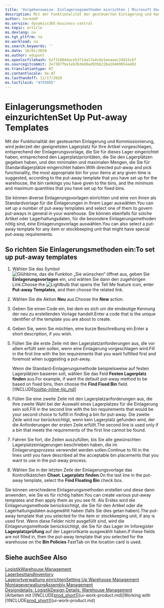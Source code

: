 ```yaml
---
title: 'Vorgehensweise: Einlagerungsmethoden einrichten | Microsoft Docs'
description: Mit der Funktionalität der gesteuerten Einlagerung und Kommissionierung, wird jederzeit der geeignetsten Lagerplatz für Ihre Artikel vorgeschlagen, entsprechend der Einlagerungsvorlage, die Sie für dieses Lager eingerichtet haben, entsprechend den Lagerplatzprioritäten, die Sie den Lagerplätzen gegeben haben, und den minimalen und maximalen Mengen, die Sie für Standardlagerplätze eingerichtet haben.
author: SorenGP
ms.service: dynamics365-business-central
ms.topic: article
ms.devlang: na
ms.tgt_pltfrm: na
ms.workload: na
ms.search.keywords: ''
ms.date: 10/01/2020
ms.author: edupont
ms.openlocfilehash: b2f31804dace5371da17a4c6e1eeaaac24815c6f
ms.sourcegitcommit: 2e7307fbe1eb3b34d0ad9356226a19409054a402
ms.translationtype: HT
ms.contentlocale: de-AT
ms.lasthandoff: 12/17/2020
ms.locfileid: "4755955"
---
```

# <a name="set-up-put-away-templates"></a><span data-ttu-id="c6486-103">Einlagerungsmethoden einzurichten</span><span class="sxs-lookup"><span data-stu-id="c6486-103">Set Up Put-away Templates</span></span>

<span data-ttu-id="c6486-104">Mit der Funktionalität der gesteuerten Einlagerung und Kommissionierung, wird jederzeit der geeignetsten Lagerplatz für Ihre Artikel vorgeschlagen, entsprechend der Einlagerungsvorlage, die Sie für dieses Lager eingerichtet haben, entsprechend den Lagerplatzprioritäten, die Sie den Lagerplätzen gegeben haben, und den minimalen und maximalen Mengen, die Sie für Standardlagerplätze eingerichtet haben.</span><span class="sxs-lookup"><span data-stu-id="c6486-104">With directed put-away and pick functionality, the most appropriate bin for your items at any given time is suggested, according to the put-away template that you have set up for the warehouse, the bin rankings you have given to the bins, and the minimum and maximum quantities that you have set up for fixed bins.</span></span>  

<span data-ttu-id="c6486-105">Sie können diverse Einlagerungsvorlagen einrichten und eine von ihnen als Standardvorlage für die Einlagerungen in Ihrem Lager auswählen.</span><span class="sxs-lookup"><span data-stu-id="c6486-105">You can set up a number of put-away templates and select one of them to govern put-aways in general in your warehouse.</span></span> <span data-ttu-id="c6486-106">Sie können ebenfalls für solche Artikel oder Lagerhaltungsdaten, für die besondere Einlagerungsmethoden nötig sind, eine Einlagerungsvorlage auswählen.</span><span class="sxs-lookup"><span data-stu-id="c6486-106">You can also select a put-away template for any item or stockkeeping unit that might have special put-away requirements.</span></span>  

## <a name="to-set-up-put-away-templates"></a><span data-ttu-id="c6486-107">So richten Sie Einlagerungsmethoden ein:</span><span class="sxs-lookup"><span data-stu-id="c6486-107">To set up put-away templates</span></span>

1. <span data-ttu-id="c6486-108">Wählen Sie das Symbol ![Glühbirne, das die Funktion „Sie wünschen“ öffnet](media/ui-search/search_small.png "Tell Me-Funktion") aus, geben Sie **Einlagerungsvorlagen** ein, und wählen Sie dann den zugehörigen Link.</span><span class="sxs-lookup"><span data-stu-id="c6486-108">Choose the ![Lightbulb that opens the Tell Me feature](media/ui-search/search_small.png "Tell me what you want to do") icon, enter **Put-away Templates**, and then choose the related link.</span></span>  
2. <span data-ttu-id="c6486-109">Wählen Sie die Aktion **Neu** aus.</span><span class="sxs-lookup"><span data-stu-id="c6486-109">Choose the **New** action.</span></span>  
3. <span data-ttu-id="c6486-110">Geben Sie einen Code ein, bei dem es sich um die eindeutige Kennung der neu zu erstellenden Vorlage handelt.</span><span class="sxs-lookup"><span data-stu-id="c6486-110">Enter a code that is the unique identifier of the template you are about to create.</span></span>  
4. <span data-ttu-id="c6486-111">Geben Sie, wenn Sie möchten, eine kurze Beschreibung ein.</span><span class="sxs-lookup"><span data-stu-id="c6486-111">Enter a short description, if you wish.</span></span>  
5. <span data-ttu-id="c6486-112">Füllen Sie die erste Zeile mit den Lagerplatzanforderungen aus, die vor allem erfüllt sein sollen, wenn eine Einlagerung vorgeschlagen wird.</span><span class="sxs-lookup"><span data-stu-id="c6486-112">Fill in the first line with the bin requirements that you want fulfilled first and foremost when suggesting a put-away.</span></span>

    <span data-ttu-id="c6486-113">Wenn die Standard-Einlagerungsmethode beispielsweise auf festen Lagerplätzen basieren soll, wählen Sie das Feld **Festen Lagerplatz finden** aus.</span><span class="sxs-lookup"><span data-stu-id="c6486-113">For example, if want the default put-away method to be based on fixed bins, then choose the **Find Fixed Bin** field.</span></span> [!INCLUDE[tooltip-inline-tip_md](includes/tooltip-inline-tip_md.md)]  
6. <span data-ttu-id="c6486-114">Füllen Sie eine zweite Zeile mit den Lagerplatzanforderungen aus, die Ihre zweite Wahl bei der Auswahl eines Lagerplatzes für die Einlagerung sein soll.</span><span class="sxs-lookup"><span data-stu-id="c6486-114">Fill in the second line with the bin requirements that would be your second choice to fulfill in finding a bin for put-away.</span></span> <span data-ttu-id="c6486-115">Die zweite Zeile wird nur berücksichtigt, wenn kein Lagerplatz gefunden wird, der die Anforderungen der ersten Zeile erfüllt.</span><span class="sxs-lookup"><span data-stu-id="c6486-115">The second line is used only if a bin that meets the requirements of the first line cannot be found.</span></span>  
7. <span data-ttu-id="c6486-116">Fahren Sie fort, die Zeilen auszufüllen, bis Sie alle gewünschten Lagerplatzeinlagerungen beschrieben haben, die im Einlagerungsprozess verwendet werden sollen.</span><span class="sxs-lookup"><span data-stu-id="c6486-116">Continue to fill in the lines until you have described all the acceptable bin placements that you want to use in the put-away process.</span></span>  
8. <span data-ttu-id="c6486-117">Wählen Sie in der letzten Zeile der Einlagerungsvorlage das Kontrollkästchen **Chaot. Lagerplatz finden**.</span><span class="sxs-lookup"><span data-stu-id="c6486-117">On the last line in the put-away template, select the **Find Floating Bin** check box.</span></span>  

<span data-ttu-id="c6486-118">Sie können verschiedene Einlagerungsmethoden erstellen und diese dann anwenden, wie Sie es für richtig halten.</span><span class="sxs-lookup"><span data-stu-id="c6486-118">You can create various put-away templates and then apply them as you see fit.</span></span> <span data-ttu-id="c6486-119">Als Erstes wird die Einlagerungsmethode berücksichtigt, die Sie für den Artikel oder die Lagerhaltungsdaten ausgewählt haben (falls Sie dies getan haben).</span><span class="sxs-lookup"><span data-stu-id="c6486-119">The put-away template that you selected for the item or stockkeeping unit, if any is used first.</span></span> <span data-ttu-id="c6486-120">Wenn diese Felder nicht ausgefüllt sind, wird die Einlagerungsmethode berücksichtigt, die Sie für das Lager im Inforegister **Lagerplatzprüfung** auf der Lagerortkarte ausgewählt haben.</span><span class="sxs-lookup"><span data-stu-id="c6486-120">If these fields are not filled in, then the put-away template that you selected for the warehouse on the **Bin Policies** FastTab on the location card is used.</span></span>  

## <a name="see-also"></a><span data-ttu-id="c6486-121">Siehe auch</span><span class="sxs-lookup"><span data-stu-id="c6486-121">See Also</span></span>

[<span data-ttu-id="c6486-122">Logistik</span><span class="sxs-lookup"><span data-stu-id="c6486-122">Warehouse Management</span></span>](warehouse-manage-warehouse.md)  
[<span data-ttu-id="c6486-123">Lagerbesttand</span><span class="sxs-lookup"><span data-stu-id="c6486-123">Inventory</span></span>](inventory-manage-inventory.md)  
[<span data-ttu-id="c6486-124">Lagerortverwaltung einrichten</span><span class="sxs-lookup"><span data-stu-id="c6486-124">Setting Up Warehouse Management</span></span>](warehouse-setup-warehouse.md)  
[<span data-ttu-id="c6486-125">Montageverwaltung</span><span class="sxs-lookup"><span data-stu-id="c6486-125">Assembly Management</span></span>](assembly-assemble-items.md)  
[<span data-ttu-id="c6486-126">Designdetails: Logistik</span><span class="sxs-lookup"><span data-stu-id="c6486-126">Design Details: Warehouse Management</span></span>](design-details-warehouse-management.md)  
<span data-ttu-id="c6486-127">[Arbeiten mit [!INCLUDE[prod_short](includes/prod_short.md)]](ui-work-product.md)</span><span class="sxs-lookup"><span data-stu-id="c6486-127">[Working with [!INCLUDE[prod_short](includes/prod_short.md)]](ui-work-product.md)</span></span>  
